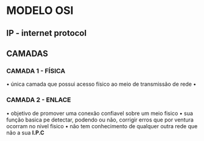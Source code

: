 # MODELO OSI
## IP - internet protocol
## CAMADAS 
### CAMADA 1 - FÍSICA
• única camada que possui acesso físico ao meio de transmissão de rede
• 
### CAMADA 2 - ENLACE
• objetivo de promover uma conexão confiavel sobre um meio fisico
• sua função basica pe detectar, podendo ou não,  corrigir erros que por ventura ocorram no nivel fisico
• não tem conhecimento de qualquer outra rede que não a sua __I.P.C__
